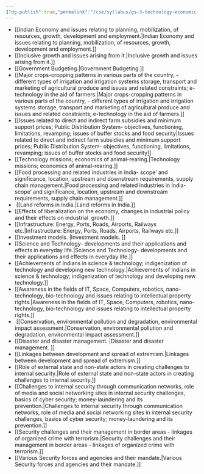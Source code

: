 ```yaml
---
{"dg-publish":true,"permalink":"/cse/syllabus/gs-3-technology-economic-development-bio-diversity-environment-security-and-disaster-management/","tags":["Navigation","syllabus"]}
---
```



* [[Indian Economy and issues relating to planning, mobilization, of resources, growth, development and employment.\|Indian Economy and issues relating to planning, mobilization, of resources, growth, development and employment.]]
* [[Inclusive growth and issues arising from it.\|Inclusive growth and issues arising from it.]]
* [[Government Budgeting.\|Government Budgeting.]]
* [[Major crops-cropping patterns in various parts of the country, - different types of irrigation and irrigation systems storage, transport and marketing of agricultural produce and issues and related constraints; e-technology in the aid of farmers.\|Major crops-cropping patterns in various parts of the country, - different types of irrigation and irrigation systems storage, transport and marketing of agricultural produce and issues and related constraints; e-technology in the aid of farmers.]] 
* [[Issues related to direct and indirect farm subsidies and minimum support prices; Public Distribution System- objectives, functioning, limitations, revamping; issues of buffer stocks and food security\|Issues related to direct and indirect farm subsidies and minimum support prices; Public Distribution System- objectives, functioning, limitations, revamping; issues of buffer stocks and food security]]
* [[Technology missions; economics of animal-rearing.\|Technology missions; economics of animal-rearing.]]
* [[Food processing and related industries in India- scope’ and significance, location, upstream and downstream requirements, supply chain management.\|Food processing and related industries in India- scope’ and significance, location, upstream and downstream requirements, supply chain management.]] 
*  [[Land reforms in India.\|Land reforms in India.]] 
* [[Effects of liberalization on the economy, changes in industrial policy and their effects on industrial  growth.]]
* [[Infrastructure: Energy, Ports, Roads, Airports, Railways etc.\|Infrastructure: Energy, Ports, Roads, Airports, Railways etc.]] 
* [[Investment models. \|Investment models. ]]
* [[Science and Technology- developments and their applications and effects in everyday life.\|Science and Technology- developments and their applications and effects in everyday life.]]
* [[Achievements of Indians in science & technology; indigenization of technology and developing new technology.\|Achievements of Indians in science & technology; indigenization of technology and developing new technology.]]
* [[Awareness in the fields of IT, Space, Computers, robotics, nano-technology, bio-technology and issues relating to intellectual property rights.\|Awareness in the fields of IT, Space, Computers, robotics, nano-technology, bio-technology and issues relating to intellectual property rights.]] 
*  [[Conservation, environmental pollution and degradation, environmental impact assessment.\|Conservation, environmental pollution and degradation, environmental impact assessment.]] 
* [[Disaster and disaster management. \|Disaster and disaster management. ]]
* [[Linkages between development and spread of extremism.\|Linkages between development and spread of extremism.]] 
* [[Role of external state and non-state actors in creating challenges to internal security.\|Role of external state and non-state actors in creating challenges to internal security.]] 
* [[Challenges to internal security through communication networks, role of media and social networking sites in internal security challenges, basics of cyber security; money-laundering and its prevention.\|Challenges to internal security through communication networks, role of media and social networking sites in internal security challenges, basics of cyber security; money-laundering and its prevention.]] 
* [[Security challenges and their management in border areas - linkages of organized crime with terrorism.\|Security challenges and their management in border areas - linkages of organized crime with terrorism.]] 
* [[Various Security forces and agencies and their mandate.\|Various Security forces and agencies and their mandate.]] 